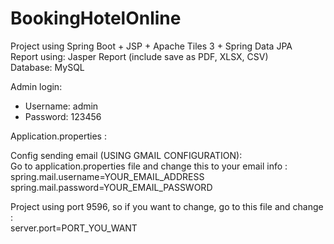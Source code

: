 # BookingHotelOnline

Project using Spring Boot + JSP + Apache Tiles 3 + Spring Data JPA 
<br/>Report using: Jasper Report (include save as PDF, XLSX, CSV)
<br/>Database: MySQL

Admin login:
- Username: admin
- Password: 123456

Application.properties : 

Config sending email (USING GMAIL CONFIGURATION):
<br/>Go to application.properties file and change this to your email info :
<br/>spring.mail.username=YOUR_EMAIL_ADDRESS
<br/>spring.mail.password=YOUR_EMAIL_PASSWORD

Project using port 9596, so if you want to change, go to this file and change :
<br/>server.port=PORT_YOU_WANT

